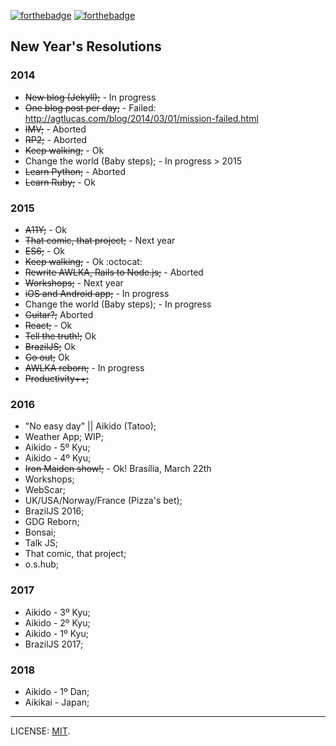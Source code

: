 [![forthebadge](http://forthebadge.com/images/badges/uses-badges.svg)](http://forthebadge.com) [![forthebadge](http://forthebadge.com/images/badges/uses-git.svg)](http://forthebadge.com)

## New Year's Resolutions

### 2014

* ~~New blog (Jekyll);~~ - In progress
* ~~One blog post per day;~~ - Failed: http://agtlucas.com/blog/2014/03/01/mission-failed.html
* ~~IMV;~~ - Aborted
* ~~RP2;~~ - Aborted
* ~~Keep walking;~~ - Ok
* Change the world (Baby steps); - In progress > 2015
* ~~Learn Python;~~ - Aborted
* ~~Learn Ruby;~~ - Ok

### 2015

* ~~A11Y;~~ - Ok
* ~~That comic, that project;~~ - Next year
* ~~ES6;~~ - Ok
* ~~Keep walking;~~ - Ok :octocat:
* ~~Rewrite AWLKA, Rails to Node.js;~~ - Aborted
* ~~Workshops;~~ - Next year
* ~~iOS and Android app;~~ - In progress
* Change the world (Baby steps); - In progress
* ~~Guitar?;~~ Aborted
* ~~React;~~ - Ok
* ~~Tell the truth!;~~ Ok
* ~~BrazilJS;~~ Ok
* ~~Go out;~~ Ok
* ~~AWLKA reborn;~~ - In progress
* ~~Productivity++;~~

### 2016

* "No easy day" || Aikido (Tatoo);
* Weather App; WIP;
* Aikido - 5º Kyu;
* Aikido - 4º Kyu;
* ~~Iron Maiden show!;~~ - Ok! Brasília, March 22th
* Workshops;
* WebScar;
* UK/USA/Norway/France (Pizza's bet);
* BrazilJS 2016;
* GDG Reborn;
* Bonsai;
* Talk JS;
* That comic, that project;
* o.s.hub;

### 2017

* Aikido - 3º Kyu;
* Aikido - 2º Kyu;
* Aikido - 1º Kyu;
* BrazilJS 2017;

### 2018

* Aikido - 1º Dan;
* Aikikai - Japan;

---

LICENSE: [MIT](http://mit.lucas.ninja).

